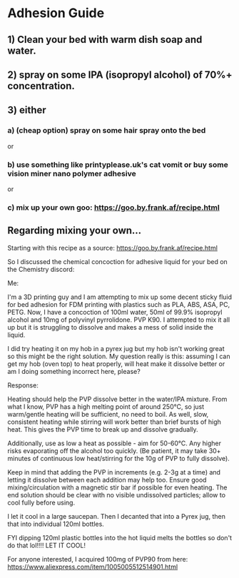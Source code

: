 # Adhesion Guide

## 1) Clean your bed with warm dish soap and water.

## 2) spray on some IPA (isopropyl alcohol) of 70%+ concentration.

## 3) either

### a) (cheap option) spray on some hair spray onto the bed 

or 

### b) use something like printyplease.uk's cat vomit or buy some vision miner nano polymer adhesive 

or 

### c) mix up your own goo: https://goo.by.frank.af/recipe.html

## Regarding mixing your own...

Starting with this recipe as a source: https://goo.by.frank.af/recipe.html

So I discussed the chemical concoction for adhesive liquid for your bed on the Chemistry discord:

Me:

I'm a 3D printing guy and I am attempting to mix up some decent sticky fluid for bed adhesion for FDM printing with plastics such as PLA, ABS, ASA, PC, PETG.  Now, I have a concoction of 100ml water, 50ml of 99.9% isopropyl alcohol and 10mg of polyvinyl pyrrolidone. PVP K90.  I attempted to mix it all up but it is struggling to dissolve and makes a mess of solid inside the liquid.  

I did try heating it on my hob in a pyrex jug but my hob isn't working great so this might be the right solution.  My question really is this: assuming I can get my hob (oven top) to heat properly, will heat make it dissolve better or am I doing something incorrect here, please? 

Response:

Heating should help the PVP dissolve better in the water/IPA mixture. From what I know, PVP has a high melting point of around 250°C, so just warm/gentle heating will be sufficient, no need to boil. As well, slow, consistent heating while stirring will work better than brief bursts of high heat. This gives the PVP time to break up and dissolve gradually. 

Additionally,  use as low a heat as possible - aim for 50-60°C. Any higher risks evaporating off the alcohol too quickly.  (Be patient, it may take 30+ minutes of continuous low heat/stirring for the 10g of PVP to fully dissolve). 

Keep in mind that adding the PVP in increments (e.g. 2-3g at a time) and letting it dissolve between each addition may help too. Ensure good mixing/circulation with a magnetic stir bar if possible for even heating. The end solution should be clear with no visible undissolved particles; allow to cool fully before using.

I let it cool in a large saucepan.  Then I decanted that into a Pyrex jug, then that into individual 120ml bottles.

FYI dipping 120ml plastic bottles into the hot liquid melts the bottles so don't do that lol!!!!
LET IT COOL!

For anyone interested, I acquired 100mg of PVP90 from here: https://www.aliexpress.com/item/1005005512514901.html
